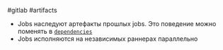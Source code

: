 #gitlab #artifacts

- Jobs наследуют артефакты прошлых jobs. Это поведение можно поменять в [`dependencies`](https://docs.gitlab.com/ee/ci/yaml/#dependencies)
- Jobs исполняются на независимых раннерах параллельно